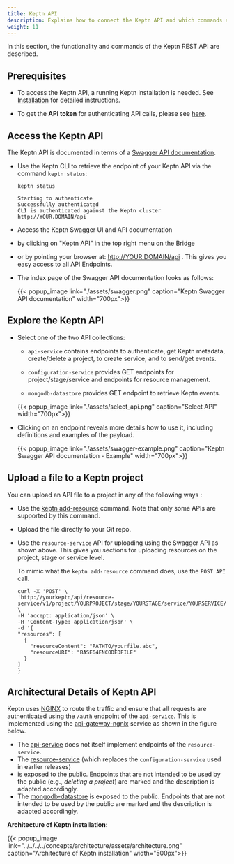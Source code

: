 ```yaml
---
title: Keptn API
description: Explains how to connect the Keptn API and which commands are available.
weight: 11
---
```


In this section, the functionality and commands of the Keptn REST API are described.

## Prerequisites

- To access the Keptn API, a running Keptn installation is needed.
See [Installation](../../../install/) for detailed instructions.

- To get the **API token** for authenticating API calls, please see [here](../../operate/api_token/#retrieve-api-token).  

## Access the Keptn API

The Keptn API is documented in terms of a [Swagger API documentation](https://swagger.io/).

* Use the Keptn CLI to retrieve the endpoint of your Keptn API via the command `keptn status`:

    ```console
    keptn status
    ```

    ```console
    Starting to authenticate
    Successfully authenticated
    CLI is authenticated against the Keptn cluster http://YOUR.DOMAIN/api
    ```

* Access the Keptn Swagger UI and API documentation
* by clicking on "Keptn API" in the top right menu on the Bridge
* or by pointing your browser at: http://YOUR.DOMAIN/api .
This gives you easy access to all API Endpoints.

* The index page of the Swagger API documentation looks as follows:

    {{< popup_image
        link="./assets/swagger.png"
        caption="Keptn Swagger API documentation"
        width="700px">}}

## Explore the Keptn API

* Select one of the two API collections: 

    * `api-service` contains endpoints to authenticate, get Keptn metadata, create/delete a project, to create service, and to send/get events.

    * `configuration-service` provides GET endpoints for project/stage/service and endpoints for resource management.

    * `mongodb-datastore` provides GET endpoint to retrieve Keptn events.

    {{< popup_image
        link="./assets/select_api.png"
        caption="Select API"
        width="700px">}}

* Clicking on an endpoint reveals more details how to use it, including definitions and examples of the payload.

    {{< popup_image
        link="./assets/swagger-example.png"
        caption="Keptn Swagger API documentation - Example"
        width="700px">}}
        
## Upload a file to a Keptn project
You can upload an API file to a project in any of the following ways :
* Use the [keptn add-resource](../../../cli/commands/keptn_add-resource) command.
Note that only some APIs are supported by this command.
* Upload the file directly to your Git repo.
* Use the `resource-service` API for uploading
using the Swagger API as shown above.
This gives you sections for uploading resources
on the project, stage or service level.

  To mimic what the `keptn add-resource` command does,
  use the `POST API` call.
  
  ```console
  curl -X 'POST' \
  'http://yourkeptn/api/resource-service/v1/project/YOURPROJECT/stage/YOURSTAGE/service/YOURSERVICE/resource' \
  -H 'accept: application/json' \
  -H 'Content-Type: application/json' \
  -d '{
  "resources": [
    {
      "resourceContent": "PATHTO/yourfile.abc",
      "resourceURI": "BASE64ENCODEDFILE"
    }
  ]
  }
  ```
## Architectural Details of Keptn API

Keptn uses
[NGINX](https://www.nginx.com/)
to route the traffic and ensure that all requests are authenticated
using the `/auth` endpoint of the `api-service`.
This is implemented using the
[api-gateway-ngnix](../../../concepts/architecture/#api-gateway-nginx)
service as shown in the figure below.

- The [api-service](../../../concepts/architecture/#api-service)
  does not itself implement endpoints of the `resource-service`.
- The [resource-service](../../../concepts/architecture/#mongodb-datastore)
  (which replaces the `configuration-service` used in earlier releases)
- is exposed to the public.
  Endpoints that are not intended to be used by the public (e.g., *deleting a project*)
  are marked and the description is adapted accordingly.
- The [mongodb-datastore](../../../concepts/architecture/#mongodb-datastore)
  is exposed to the public.
  Endpoints that are not intended to be used by the public are marked and the description is adapted accordingly.


**Architecture of Keptn installation:**

{{< popup_image
    link="../../../../concepts/architecture/assets/architecture.png"
    caption="Architecture of Keptn installation"
    width="500px">}}
